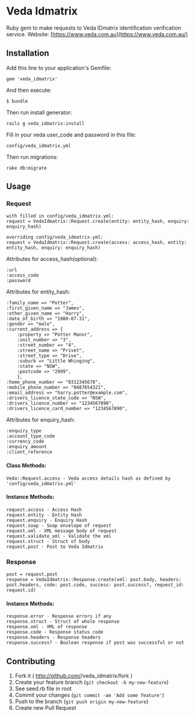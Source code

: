 # Veda Idmatrix

Ruby gem to make requests to Veda IDmatrix identification verification service. Website: [https://www.veda.com.au](https://www.veda.com.au/)

## Installation

Add this line to your application's Gemfile:

    gem 'veda_idmatrix'

And then execute:

    $ bundle

Then run install generator:
	
	rails g veda_idmatrix:install

Fill in your veda user_code and password in this file:
	
	config/veda_idmatrix.yml 

Then run migrations:

	rake db:migrate

## Usage

### Request

	with filled in config/veda_idmatrix.yml:
	request = VedaIdmatrix::Request.create(entity: entity_hash, enquiry: enquiry_hash) 
	
	overriding config/veda_idmatrix.yml:
    request = VedaIdmatrix::Request.create(access: access_hash, entity: entity_hash, enquiry: enquiry_hash)

Attributes for access_hash(optional):

    :url
    :access_code
    :password
    
Attributes for entity_hash:

    :family_name => "Potter",
    :first_given_name => "James",
    :other_given_name => "Harry",
    :date_of_birth => "1980-07-31",
    :gender => "male",
    :current_address => {
        :property => "Potter Manor",
        :unit_number => "3",
        :street_number => "4",
        :street_name => "Privet",
        :street_type => "Drive",
        :suburb => "Little Whinging",
        :state => "NSW",
        :postcode => "2999",
        },
    :home_phone_number => "0312345678",
    :mobile_phone_number => "0487654321",
    :email_address => "harry.potter@example.com",
    :drivers_licence_state_code => "NSW",
    :drivers_licence_number => "1234567890",
    :drivers_licence_card_number => "1234567890",
    
Attributes for enquiry_hash:

    :enquiry_type
    :account_type_code
    :currency_code
    :enquiry_amount
    :client_reference

#### Class Methods:

    Veda::Request.access - Veda access details hash as defined by 'config/veda_idmatrix.yml'

#### Instance Methods:

    request.access - Access Hash
    request.entity - Entity Hash
    request.enquiry - Enquiry Hash
    request.soap - Soap envelope of request
    request.xml - XML message body of request
    request.validate_xml - Validate the xml
    request.struct - Struct of body
    request.post - Post to Veda Idmatrix

### Response
	post = request.post
    response = VedaIdmatrix::Response.create(xml: post.body, headers: post.headers, code: post.code, success: post.success?, request_id: request.id)

#### Instance Methods:

    response.error - Response errors if any
    response.struct - Struct of whole response
    response.xml - XML of response
    response.code - Response status code
    response.headers - Response headers
    response.success? - Boolean response if post was successful or not


## Contributing

1. Fork it ( http://github.com/<my-github-username>/veda_idmatrix/fork )
2. Create your feature branch (`git checkout -b my-new-feature`)
3. See seed.rb file in root
4. Commit your changes (`git commit -am 'Add some feature'`)
5. Push to the branch (`git push origin my-new-feature`)
6. Create new Pull Request
